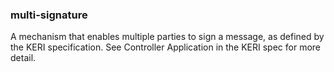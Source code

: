 ### multi-signature

A mechanism that enables multiple parties to sign a message, as defined by the KERI specification. See Controller Application in the KERI spec for more detail.